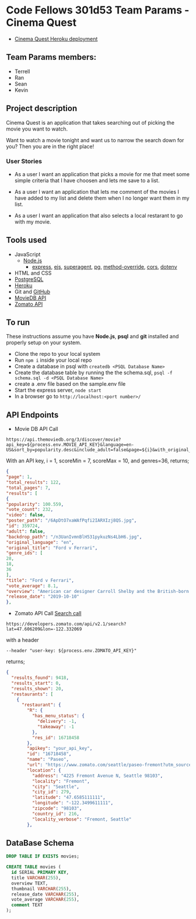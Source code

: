 # Code Fellows 301d53 Team Params - Cinema Quest

- [Cinema Quest Heroku deployment](https://cinema-quest.herokuapp.com/)

## Team Params members:
- Terrell
- Ran
- Sean
- Kevin

## Project description
Cinema Quest is an application that takes searching out of picking the movie you want to watch.  

Want to watch a movie tonight and want us to narrow the search down for you? Then you are in the right place!

### User Stories

* As a user I want an application that picks a movie for me that meet some simple criteria that I have choosen and lets me save to a list.

* As a user I want an application that lets me comment of the movies I have added to my list and delete them when I no longer want them in my list.

* As a user I want an application that also selects a local restarant to go with my movie.

## Tools used
- JavaScript
  - [Node.js](https://nodejs.org/en/)
    - [express](https://www.npmjs.com/package/express), [ejs](https://www.npmjs.com/package/ejs), [superagent](https://www.npmjs.com/package/superagent), [pg](https://www.npmjs.com/package/pg), [method-override](https://www.npmjs.com/package/method-override), [cors](https://www.npmjs.com/package/cors), [dotenv](https://www.npmjs.com/package/dotenv)
- HTML and CSS
- [PostgreSQL](https://www.postgresql.org/)
- [Heroku](https://www.heroku.com/home)
- Git and [GitHub](https://github.com/)
- [MovieDB API](https://developers.themoviedb.org/3/getting-started/introduction)
- [Zomato API](https://developers.zomato.com/api)

## To run
These instructions assume you have **Node.js**, **psql** and **git** installed and properly setup on your system.
- Clone the repo to your local system
- Run `npm i` inside your local repo 
- Create a database in psql with `createdb <PSQL Database Name>`
- Create the database table by running the the schema.sql, `psql -f schema.sql -d <PSQL Database Name>`
- create a .env file based on the sample.env file
- Start the express server, `node start`
- In a browser go to `http://localhost:<port number>/`

## API Endpoints

- Movie DB API Call
```
https://api.themoviedb.org/3/discover/movie?api_key=${process.env.MOVIE_API_KEY}&language=en-US&sort_by=popularity.desc&include_adult=false&page=${i}&with_original_language=en&vote_average.gte=${req.body.scoreMin}&vote_average.lte=${req.body.scoreMax}&vote_count.gte=150&with_genres=genres
```

With an API key, i = 1, scoreMin = 7, scoreMax = 10, and genres=36, returns;

```JSON
{
"page": 1,
"total_results": 122,
"total_pages": 7,
"results": [
{
"popularity": 100.559,
"vote_count": 232,
"video": false,
"poster_path": "/6ApDtO7xaWAfPqfi2IARXIzj8QS.jpg",
"id": 359724,
"adult": false,
"backdrop_path": "/n3UanIvmnBlH531pykuzNs4LbH6.jpg",
"original_language": "en",
"original_title": "Ford v Ferrari",
"genre_ids": [
28,
18,
36
],
"title": "Ford v Ferrari",
"vote_average": 8.1,
"overview": "American car designer Carroll Shelby and the British-born driver Ken Miles work together to battle corporate interference, the laws of physics, and their own personal demons to build a revolutionary race car for Ford Motor Company and take on the dominating race cars of Enzo Ferrari at the 24 Hours of Le Mans in France in 1966.",
"release_date": "2019-10-10"
},
```

- Zomato API Call
 [Search call](https://developers.zomato.com/documentation#!/restaurant/search)
```
https://developers.zomato.com/api/v2.1/search?lat=47.606209&lon=-122.332069
```
with a header
```
--header "user-key: ${process.env.ZOMATO_API_KEY}"
```
returns;
```JSON
{
  "results_found": 9418,
  "results_start": 0,
  "results_shown": 20,
  "restaurants": [
    {
      "restaurant": {
        "R": {
          "has_menu_status": {
            "delivery": -1,
            "takeaway": -1
          },
          "res_id": 16718458
        },
        "apikey": "your_api_key",
        "id": "16718458",
        "name": "Paseo",
        "url": "https://www.zomato.com/seattle/paseo-fremont?utm_source=api_basic_user&utm_medium=api&utm_campaign=v2.1",
        "location": {
          "address": "4225 Fremont Avenue N, Seattle 98103",
          "locality": "Fremont",
          "city": "Seattle",
          "city_id": 279,
          "latitude": "47.6585111111",
          "longitude": "-122.3499611111",
          "zipcode": "98103",
          "country_id": 216,
          "locality_verbose": "Fremont, Seattle"
        },
```

## DataBase Schema

```SQL
DROP TABLE IF EXISTS movies;

CREATE TABLE movies (
  id SERIAL PRIMARY KEY,
  title VARCHAR(255),
  overview TEXT,
  thumbnail VARCHAR(255),
  release_date VARCHAR(255),
  vote_average VARCHAR(255),
  comment TEXT
);
```